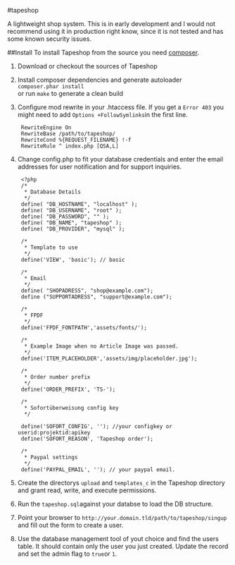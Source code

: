 #tapeshop

A lightweight shop system. This is in early development and I would not recommend using it in production right know, since it is not tested and has some known security issues.

##Install
To install Tapeshop from the source you need [composer](http://www.getcomposer.org).

1. Download or checkout the sources of Tapeshop
2. Install composer dependencies and generate autoloader  
 ```composer.phar install```  
 or run ```make``` to generate a clean build
3. Configure mod rewrite in your .htaccess file. If you get a ```Error 403``` you might need to add ```Options +FollowSymlinks```in the first line.

        RewriteEngine On
        RewriteBase /path/to/tapeshop/
        RewriteCond %{REQUEST_FILENAME} !-f
        RewriteRule ^ index.php [QSA,L]
        
4. Change config.php to fit your database credentials and enter the email addresses for user notification and for support inquiries.


        <?php
        /*
         * Database Details
         */
        define( "DB_HOSTNAME", "localhost" );
        define( "DB_USERNAME", "root" );
        define( "DB_PASSWORD", "" );
        define( "DB_NAME", "tapeshop" );
        define( "DB_PROVIDER", "mysql" );

		/*
		 * Template to use
		 */
		define('VIEW', 'basic'); // basic
        
        /*
         * Email
         */
        define( "SHOPADRESS", "shop@example.com");
        define ("SUPPORTADRESS", "support@example.com");
        
        /*
         * FPDF
         */
        define('FPDF_FONTPATH','assets/fonts/');
        
        /*
		 * Example Image when no Article Image was passed.
		 */
		define('ITEM_PLACEHOLDER','assets/img/placeholder.jpg');

		/*
		 * Order number prefix
		 */
		define('ORDER_PREFIX', 'TS-');

		/*
		 * Sofortüberweisung config key
		 */

		define('SOFORT_CONFIG', ''); //your configkey or userid:projektid:apikey
		define('SOFORT_REASON', 'Tapeshop order');

		/*
		 * Paypal settings
		 */
		define('PAYPAL_EMAIL', ''); // your paypal email.



5. Create the directorys ```upload``` and ```templates_c``` in the Tapeshop directory and grant read, write, and execute permissions.
5. Run the ```tapeshop.sql```against your databse to load the DB structure.
5. Point your browser to ```http://your.domain.tld/path/to/tapeshop/singup``` and fill out the form to create a user.
6. Use the database management tool of yout choice and find the users table. It should contain only the user you just created. Update the record and set the admin flag to ```true```or ```1```.
